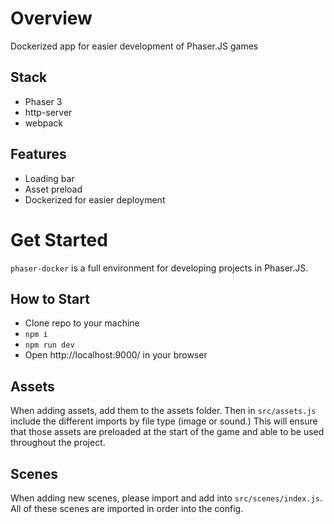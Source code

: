 # Overview
Dockerized app for easier development of Phaser.JS games

## Stack
- Phaser 3
- http-server
- webpack

## Features 
- Loading bar
- Asset preload
- Dockerized for easier deployment

# Get Started
`phaser-docker` is a full environment for developing projects in Phaser.JS.

## How to Start
- Clone repo to your machine
- `npm i`
- `npm run dev`
- Open http://localhost:9000/ in your browser

## Assets
When adding assets, add them to the assets folder. Then in `src/assets.js` include the different imports by file type (image or sound.) This will ensure that those assets are preloaded at the start of the game and able to be used throughout the project.

## Scenes
When adding new scenes, please import and add into `src/scenes/index.js`. All of these scenes are imported in order into the config.